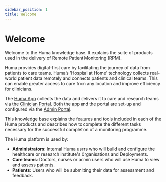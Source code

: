 ```yaml
---
sidebar_position: 1
title: Welcome 
---
```

# Welcome
Welcome to the Huma knowledge base. It explains the suite of products used in the delivery of Remote Patient Monitoring (RPM).

Huma provides digital-first care by facilitating the journey of data from patients to care teams. Huma’s 'Hospital at Home' technology collects real-world patient data remotely and connects patients and clinical teams. This can enable greater access to care from any location and improve efficiency for clinicians. 

The [Huma App](./huma-app/index.md) collects the data and delivers it to care and research teams via the [Clinician Portal](./clinician-portal/index.md). Both the app and the portal are set-up and configured via the [Admin Portal](./admin-portal/index.md). 

This knowledge base explains the features and tools included in each of the Huma products and describes how to complete the different tasks necessary for the successful completion of a monitoring programme. 

The Huma platform is used by:
- **Administrators**: Internal Huma users who will build and configure the healthcare or research institute's Organisations and Deployments.
- **Care teams**: Doctors, nurses or admin users who will use Huma to view and assess patients.
- **Patients**: Users who will be submitting their data for assessment and feedback.
